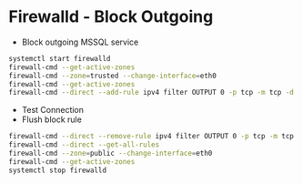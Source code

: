 # Firewalld - Block Outgoing
* Block outgoing MSSQL service
```bash
systemctl start firewalld
firewall-cmd --get-active-zones
firewall-cmd --zone=trusted --change-interface=eth0
firewall-cmd --get-active-zones
firewall-cmd --direct --add-rule ipv4 filter OUTPUT 0 -p tcp -m tcp -d 8.8.8.8 --dport=8080 -j DROP
```
* Test Connection
* Flush block rule
```bash
firewall-cmd --direct --remove-rule ipv4 filter OUTPUT 0 -p tcp -m tcp -d 8.8.8.8 --dport=8080 -j DROP
firewall-cmd --direct --get-all-rules
firewall-cmd --zone=public --change-interface=eth0
firewall-cmd --get-active-zones
systemctl stop firewalld
```
